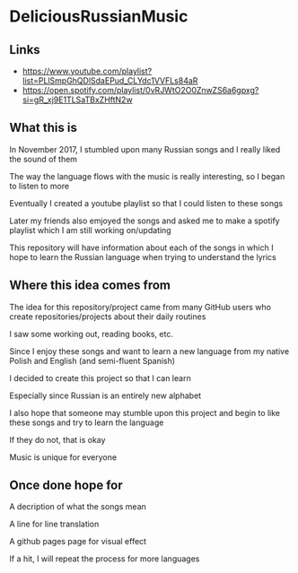# DeliciousRussianMusic

## Links
- https://www.youtube.com/playlist?list=PLlSmpGhQDlSdaEPud_CLYdc1VVFLs84aR 
- https://open.spotify.com/playlist/0vRJWtO2O0ZnwZS6a6gpxg?si=gR_xj9E1TLSaTBxZHftN2w

## What this is
In November 2017, I stumbled upon many Russian songs and I really liked the sound of them

The way the language flows with the music is really interesting, so I began to listen to more

Eventually I created a youtube playlist so that I could listen to these songs

Later my friends also emjoyed the songs and asked me to make a spotify playlist which I am still working on/updating

This repository will have information about each of the songs in which I hope to learn the Russian language when trying to understand the lyrics



## Where this idea comes from
The idea for this repository/project came from many GitHub users who create repositories/projects about their daily routines

I saw some working out, reading books, etc.

Since I enjoy these songs and want to learn a new language from my native Polish and English (and semi-fluent Spanish)

I decided to create this project so that I can learn

Especially since Russian is an entirely new alphabet

I also hope that someone may stumble upon this project and begin to like these songs and try to learn the language

If they do not, that is okay

Music is unique for everyone



## Once done hope for
A decription of what the songs mean

A line for line translation

A github pages page for visual effect


If a hit, I will repeat the process for more languages
